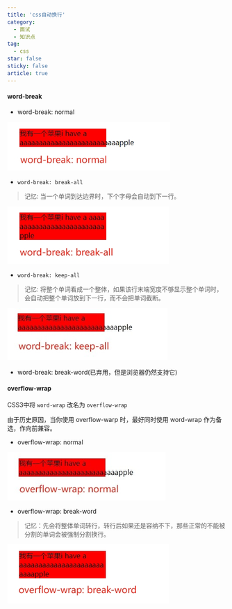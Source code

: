 ```yaml
---
title: 'css自动换行'
category:
  - 面试
  - 知识点
tag:
  - css
star: false
sticky: false  
article: true
---
```



#### word-break

- word-break: normal

![](/images/css/word-break1.png)

- `word-break: break-all`

>记忆: 当一个单词到达边界时，下个字母会自动到下一行。

![](/images/css/word-break2.png)

- `word-break: keep-all`

>记忆: 将整个单词看成一个整体，如果该行末端宽度不够显示整个单词时，会自动把整个单词放到下一行，而不会把单词截断。

![](/images/css/word-break3.png)

- word-break: break-word(已弃用，但是浏览器仍然支持它)

#### overflow-wrap

CSS3中将 `word-wrap` 改名为 `overflow-wrap`

由于历史原因，当你使用 overflow-warp 时，最好同时使用 word-wrap 作为备选，作向前兼容。

- overflow-wrap: normal

![](/images/css/overflow-wrap1.png)

- overflow-wrap: break-word

>记忆：先会将整体单词转行，转行后如果还是容纳不下，那些正常的不能被分割的单词会被强制分割换行。

![](/images/css/overflow-wrap2.png)
